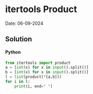 
# itertools Product

Date: 06-09-2024

## Solution
#### Python
```python
from itertools import product
a = [int(x) for x in input().split()]
b = [int(x) for x in input().split()]
l = list(product(*[a,b]))
for i in l:
    print(i, end=" ")
```
        